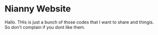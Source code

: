 # Nianny Website
Hallo. THis is just a bunch of those codes that I want to share and thingis.
So don't complain if you dont like them. 
